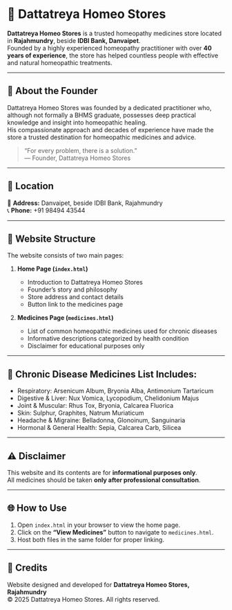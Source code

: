 # 🏥 Dattatreya Homeo Stores

**Dattatreya Homeo Stores** is a trusted homeopathy medicines store located in **Rajahmundry**, beside **IDBI Bank, Danvaipet**.  
Founded by a highly experienced homeopathy practitioner with over **40 years of experience**, the store has helped countless people with effective and natural homeopathic treatments.

---

## 🌿 About the Founder
Dattatreya Homeo Stores was founded by a dedicated practitioner who, although not formally a BHMS graduate, possesses deep practical knowledge and insight into homeopathic healing.  
His compassionate approach and decades of experience have made the store a trusted destination for homeopathic medicines and advice.

> “For every problem, there is a solution.”  
> — Founder, Dattatreya Homeo Stores

---

## 🧭 Location
📍 **Address:** Danvaipet, beside IDBI Bank, Rajahmundry  
📞 **Phone:** +91 98494 43544  

---

## 💊 Website Structure

The website consists of two main pages:

1. **Home Page (`index.html`)**
   - Introduction to Dattatreya Homeo Stores  
   - Founder’s story and philosophy  
   - Store address and contact details  
   - Button link to the medicines page

2. **Medicines Page (`medicines.html`)**
   - List of common homeopathic medicines used for chronic diseases  
   - Informative descriptions categorized by health condition  
   - Disclaimer for educational purposes only

---

## 🧬 Chronic Disease Medicines List Includes:
- Respiratory: Arsenicum Album, Bryonia Alba, Antimonium Tartaricum  
- Digestive & Liver: Nux Vomica, Lycopodium, Chelidonium Majus  
- Joint & Muscular: Rhus Tox, Bryonia, Calcarea Fluorica  
- Skin: Sulphur, Graphites, Natrum Muriaticum  
- Headache & Migraine: Belladonna, Glonoinum, Sanguinaria  
- Hormonal & General Health: Sepia, Calcarea Carb, Silicea

---

## ⚠️ Disclaimer
This website and its contents are for **informational purposes only**.  
All medicines should be taken **only after professional consultation**.

---

## 🌐 How to Use
1. Open `index.html` in your browser to view the home page.  
2. Click on the **“View Medicines”** button to navigate to `medicines.html`.  
3. Host both files in the same folder for proper linking.

---

## 💚 Credits
Website designed and developed for **Dattatreya Homeo Stores, Rajahmundry**  
© 2025 Dattatreya Homeo Stores. All rights reserved.
